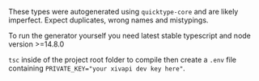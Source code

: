 These types were autogenerated using `quicktype-core` and are likely imperfect.
Expect duplicates, wrong names and mistypings.


To run the generator yourself you need latest stable typescript and node version >=14.8.0

`tsc` inside of the project root folder to compile then create a `.env` file containing `PRIVATE_KEY="your xivapi dev key here"`.